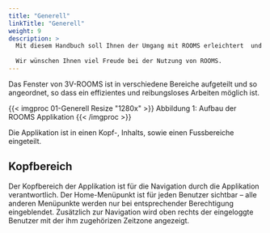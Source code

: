 ```yaml
---
title: "Generell"
linkTitle: "Generell"
weight: 9
description: >
  Mit diesem Handbuch soll Ihnen der Umgang mit ROOMS erleichtert  und die Funktionsweisen erklärt werden. Es dient als Leitfaden für Schulungen sowie als Nachschlagewerk im täglichen Gebrauch. Nicht alle Funktionen sind für jeden Benutzenden sichtbar. Teilweise sind entsprechende Berechtigungen nötig. Bezüglich der Ihrer Berechtigungen wenden Sie sich bitte an Ihren Administrator.
  
  Wir wünschen Ihnen viel Freude bei der Nutzung von ROOMS.
---
```


Das Fenster von 3V-ROOMS ist in verschiedene Bereiche aufgeteilt und so angeordnet, so dass ein effizientes und reibungsloses Arbeiten möglich ist.

{{< imgproc 01-Generell Resize "1280x" >}}
Abbildung 1: Aufbau der ROOMS Applikation
{{< /imgproc >}}

Die Applikation ist in einen Kopf-, Inhalts, sowie einen Fussbereiche eingeteilt.

## Kopfbereich

Der Kopfbereich der Applikation ist für die Navigation durch die Applikation verantwortlich. Der Home-Menüpunkt ist für jeden Benutzer sichtbar – alle anderen Menüpunkte werden nur bei entsprechender Berechtigung eingeblendet. Zusätzlich zur Navigation wird oben rechts der eingeloggte Benutzer mit der ihm zugehörizen Zeitzone angezeigt.



